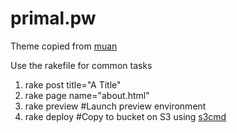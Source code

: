 primal.pw
=========

Theme copied from [muan](https://github.com/muan/scribble)

Use the rakefile for common tasks

1. rake post title="A Title"
2. rake page name="about.html"
3. rake preview #Launch preview environment
4. rake deploy #Copy to bucket on S3 using [s3cmd](http://s3tools.org/s3cmd)

